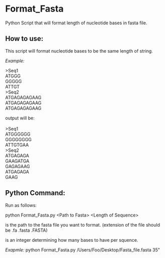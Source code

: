 # Format_Fasta
 Python Script that will format length of nucleotide bases in fasta file.

## How to use: 

This script will format nucleotide bases to be the same length of string. 

*Example:*

\>Seq1<br>
ATGGG<br>
GGGGG<br>
ATTGT<br>
\>Seq2<br>
ATGAGAGAGAAG<br>
ATGAGAGAGAAG<br>
ATGAGAGAGAAG<br>

output will be: <br><br>
\>Seq1<br>
ATGGGGGG<br>
GGGGGGGG<br>
ATTGTGAA<br>
\>Seq2<br>
ATGAGAGA<br>
GAAGATGA<br>
GAGAGAAG<br>
ATGAGAGA<br>
GAAG<br>

## Python Command:
Run as follows:

python Format_Fasta.py \<Path to Fasta> \<Length of Sequence>

<Path to Fasta> is the path to the fasta file you want to format. (extension of the file should be .fa .fasta .FASTA)

<Length of Sequence> is an integer determining how many bases to have per squence.

*Exapmle:* 
python Format_Fasta.py /Users/Foo/Desktop/Fasta_file.fasta 35"
